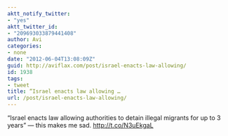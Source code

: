 ```yaml
---
aktt_notify_twitter:
- "yes"
aktt_twitter_id:
- "209693033879441408"
author: Avi
categories:
- none
date: "2012-06-04T13:08:09Z"
guid: http://aviflax.com/post/israel-enacts-law-allowing/
id: 1938
tags:
- tweet
title: “Israel enacts law allowing …
url: /post/israel-enacts-law-allowing/
---
```

“Israel enacts law allowing authorities to detain illegal migrants for up to 3 years” — this makes me sad. <a href="http://t.co/N3uEkgaL" rel="nofollow">http://t.co/N3uEkgaL</a>